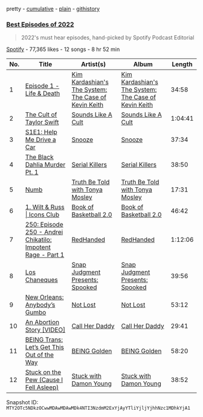 pretty - [cumulative](/playlists/cumulative/37i9dQZF1DXdlkPQJ1PlTQ.md) - [plain](/playlists/plain/37i9dQZF1DXdlkPQJ1PlTQ) - [githistory](https://github.githistory.xyz/mackorone/spotify-playlist-archive/blob/main/playlists/plain/37i9dQZF1DXdlkPQJ1PlTQ)

### [Best Episodes of 2022](https://open.spotify.com/playlist/37i9dQZF1DXdlkPQJ1PlTQ)

> 2022's must hear episodes, hand\-picked by Spotify Podcast Editorial

[Spotify](https://open.spotify.com/user/spotify) - 77,365 likes - 12 songs - 8 hr 52 min

| No. | Title | Artist(s) | Album | Length |
|---|---|---|---|---|
| 1 | [Episode 1 \- Life & Death](https://open.spotify.com/episode/73bMC7mNYOfKXejbtzKEAo) | [Kim Kardashian's The System: The Case of Kevin Keith](https://open.spotify.com/show/1nm1qDaAEAiOv7pBX7TKTE) | [Kim Kardashian's The System: The Case of Kevin Keith](https://open.spotify.com/show/1nm1qDaAEAiOv7pBX7TKTE) | 34:58 |
| 2 | [The Cult of Taylor Swift](https://open.spotify.com/episode/5yMUPSoX46ArUPYJNNx4nm) | [Sounds Like A Cult](https://open.spotify.com/show/0podj5AKLOFvJAS1raltmw) | [Sounds Like A Cult](https://open.spotify.com/show/0podj5AKLOFvJAS1raltmw) | 1:04:41 |
| 3 | [S1E1: Help Me Drive a Car](https://open.spotify.com/episode/2VDx9ilOe46P6Nh1j1UlFZ) | [Snooze](https://open.spotify.com/show/3XDxutKaXNSVbQnn2pbWFw) | [Snooze](https://open.spotify.com/show/3XDxutKaXNSVbQnn2pbWFw) | 37:34 |
| 4 | [The Black Dahlia Murder Pt\. 1 ](https://open.spotify.com/episode/395kOhd0FV0Xk8dZiZrdKq) | [Serial Killers](https://open.spotify.com/show/4ruq7mH0jg1sFi8KQhnGb8) | [Serial Killers](https://open.spotify.com/show/4ruq7mH0jg1sFi8KQhnGb8) | 38:50 |
| 5 | [Numb](https://open.spotify.com/episode/1fzO3IxDzzsShFNSYfCdd1) | [Truth Be Told with Tonya Mosley](https://open.spotify.com/show/587DhwTBxke6uvfwDfaV5N) | [Truth Be Told with Tonya Mosley](https://open.spotify.com/show/587DhwTBxke6uvfwDfaV5N) | 17:31 |
| 6 | [1\. Wilt & Russ \| Icons Club](https://open.spotify.com/episode/3uJ90au2hOmNTVH459pzJD) | [Book of Basketball 2.0](https://open.spotify.com/show/6ePgqbuKwFIcdxis8oPhGU) | [Book of Basketball 2.0](https://open.spotify.com/show/6ePgqbuKwFIcdxis8oPhGU) | 46:42 |
| 7 | [250: Episode 250 \- Andrei Chikatilo: Impotent Rage \- Part 1](https://open.spotify.com/episode/1z4PkEJnpoTFmge58h2ipz) | [RedHanded](https://open.spotify.com/show/0emVYc04B4y5UzBIvA0axo) | [RedHanded](https://open.spotify.com/show/0emVYc04B4y5UzBIvA0axo) | 1:12:06 |
| 8 | [Los Chaneques](https://open.spotify.com/episode/77HDfCKXISBxmYrCVbhH0r) | [Snap Judgment Presents: Spooked](https://open.spotify.com/show/76571Rfl3m7PLJQZKQIGCT) | [Snap Judgment Presents: Spooked](https://open.spotify.com/show/76571Rfl3m7PLJQZKQIGCT) | 39:56 |
| 9 | [New Orleans: Anybody’s Gumbo](https://open.spotify.com/episode/1IQwDAxLe8f1ftg6Y9T7Hb) | [Not Lost](https://open.spotify.com/show/0UlfT1uy2svhx3wHjqZgrE) | [Not Lost](https://open.spotify.com/show/0UlfT1uy2svhx3wHjqZgrE) | 53:12 |
| 10 | [An Abortion Story \[VIDEO\]](https://open.spotify.com/episode/03sc8HVIeuQs8fLZyIKTAw) | [Call Her Daddy](https://open.spotify.com/show/7bnjJ7Va1nM07Um4Od55dW) | [Call Her Daddy](https://open.spotify.com/show/7bnjJ7Va1nM07Um4Od55dW) | 29:41 |
| 11 | [BEING Trans: Let’s Get This Out of the Way](https://open.spotify.com/episode/34E24gKBlmjb7oamZKPmB9) | [BEING Golden](https://open.spotify.com/show/6bDYVX6FZWOFsSDe84UIG3) | [BEING Golden](https://open.spotify.com/show/6bDYVX6FZWOFsSDe84UIG3) | 58:20 |
| 12 | [Stuck on the Pew \(Cause I Fell Asleep\)](https://open.spotify.com/episode/65H0Putahq1eqwpQzs3s7R) | [Stuck with Damon Young](https://open.spotify.com/show/42kxHmWquXQBJCxG0rXvu6) | [Stuck with Damon Young](https://open.spotify.com/show/42kxHmWquXQBJCxG0rXvu6) | 38:52 |

Snapshot ID: `MTY2OTc5NDkzOCwwMDAwMDAwMDk4NTI3NzdmM2ExYjAyYTliYjljYjhhNzc1MDhkYjA1`
